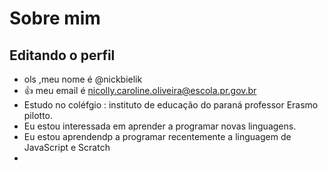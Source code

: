 # Sobre mim 

## Editando o perfil 

-  ols ,meu nome é @nickbielik
-  :+1: meu email é nicolly.caroline.oliveira@escola.pr.gov.br
-  Estudo no coléfgio : instituto de educação do paraná  professor Erasmo pilotto.
- Eu estou interessada em aprender a programar novas linguagens.
- Eu estou aprendendp a programar recentemente  a linguagem de JavaScript e Scratch 
- 
